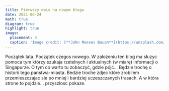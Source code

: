 ```yaml
---
title: Pierwszy wpis na nowym blogu
date: 2021-06-24
math: true
diagram: true
highlight: true
image:
  placement: 3
  caption: 'Image credit: [**John Moeses Bauan**](https://unsplash.com/photos/OGZtQF8iC0g)'
---
```


Początek lata. Początek czegos nowego. W założeniu ten blog ma słuzyc pomoca tym którzy szukaja rzetelnych i aktualnych (w miarę) informacji o Singapurze. O tym co warto tu zobaczyć, gdzie pójć... Będzie trochę o historii tego panstwa-miasta.  Bedzie troche zdjec które zrobilem przemieszczajac sie po mniej i bardziej uczeszczanych trasach.
A w która strone to pojdzie... przyszlosc pokaze.
